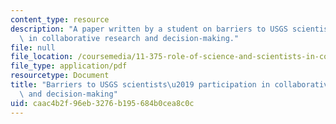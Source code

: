 ```yaml
---
content_type: resource
description: "A paper written by a student on barriers to USGS scientists\u2019 participation\
  \ in collaborative research and decision-making."
file: null
file_location: /coursemedia/11-375-role-of-science-and-scientists-in-collaborative-approaches-to-environmental-policymaking-spring-2006/caac4b2f96eb3276b195684b0cea8c0c_campbell.pdf
file_type: application/pdf
resourcetype: Document
title: "Barriers to USGS scientists\u2019 participation in collaborative research\
  \ and decision-making"
uid: caac4b2f-96eb-3276-b195-684b0cea8c0c
---
```

